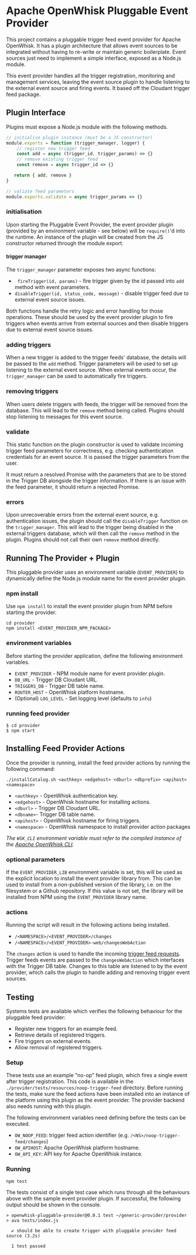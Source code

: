 <!--
#
# Licensed to the Apache Software Foundation (ASF) under one or more
# contributor license agreements.  See the NOTICE file distributed with
# this work for additional information regarding copyright ownership.
# The ASF licenses this file to You under the Apache License, Version 2.0
# (the "License"); you may not use this file except in compliance with
# the License.  You may obtain a copy of the License at
#
#     http://www.apache.org/licenses/LICENSE-2.0
#
# Unless required by applicable law or agreed to in writing, software
# distributed under the License is distributed on an "AS IS" BASIS,
# WITHOUT WARRANTIES OR CONDITIONS OF ANY KIND, either express or implied.
# See the License for the specific language governing permissions and
# limitations under the License.
#
-->

# Apache OpenWhisk Pluggable Event Provider

This project contains a pluggable trigger feed event provider for Apache OpenWhisk. It has a plugin architecture that allows event sources to be integrated without having to re-write or maintain generic boilerplate. Event sources just need to implement a simple interface, exposed as a Node.js module.

This event provider handles all the trigger registration, monitoring and management services, leaving the event source plugin to handle listening to the external event source and firing events. It based off the Cloudant trigger feed package.

## Plugin Interface

Plugins must expose a Node.js module with the following methods.

```javascript
// initialise plugin instance (must be a JS constructor)
module.exports = function (trigger_manager, logger) {
    // register new trigger feed
    const add = async (trigger_id, trigger_params) => {}
    // remove existing trigger feed
    const remove = async trigger_id => {}

   return { add, remove }
}

// valiate feed parameters
module.exports.validate = async trigger_params => {}
```

### initialisation

Upon starting the Pluggable Event Provider, the event provider plugin (provided by an environment variable - see below) will be `require()`'d into the runtime. An instance of the plugin will be created from the JS constructor returned through the module export.

#### trigger manager

The `trigger_manager` parameter exposes two async functions:

- ` fireTrigger(id, params)` - fire trigger given by the id passed into `add` method with event parameters.
- `disableTrigger(id, status_code, message)` - disable trigger feed due to external event source issues.

Both functions handle the retry logic and error handling for those operations. These should be used by the event provider plugin to fire triggers when events arrive from external sources and then disable triggers due to external event source issues.

### adding triggers

When a new trigger is added to the trigger feeds' database, the details will be passed to the `add` method. Trigger parameters will be used to set up listening to the external event source. When external events occur, the `trigger_manager` can be used to automatically fire triggers.

### removing triggers

When users delete triggers with feeds, the trigger will be removed from the database. This will lead to the `remove` method being called. Plugins should stop listening to messages for this event source.

### validate

This static function on the plugin constructor is used to validate incoming trigger feed parameters for correctness, e.g. checking authentication credentials for an event source. It is passed the trigger parameters from the user.

It must return a resolved Promise with the parameters that are to be stored in the Trigger DB alongside the trigger information. If there is an issue with the feed parameter, it should return a rejected Promise.

### errors

Upon unrecoverable errors from the external event source, e.g. authentication issues, the plugin should call the `disableTrigger` function on the `trigger_manager`. This will lead to the trigger being disabled in the external triggers database, which will then call the `remove` method in the plugin. Plugins should not call their own `remove` method directly.

## Running The Provider + Plugin

This pluggable provider uses an environment variable (`EVENT_PROVIDER`) to dynamically define the Node.js module name for the event provider plugin.

### npm install

Use `npm install` to install the event provider plugin from NPM before starting the provider.

```
cd provider
npm install <EVENT_PROVIDER_NPM_PACKAGE>
```

### environment variables

Before starting the provider application, define the following environment variables.

- `EVENT_PROVIDER` - NPM module name for event provider plugin.
- `DB_URL` - Trigger DB Cloudant URL.
- `TRIGGERS_DB` - Trigger DB table name.
- `ROUTER_HOST` - OpenWhisk platform hostname.
- (Optional) `LOG_LEVEL` - Set logging level (defaults to `info`)

### running feed provider

```
$ cd provider
$ npm start
```

## Installing Feed Provider Actions

Once the provider is running, install the feed provider actions by running the following command:

```
./installCatalog.sh <authkey> <edgehost> <dburl> <dbprefix> <apihost> <namespace>
```

- `<authkey>` - OpenWhisk authentication key.
- `<edgehost>` - OpenWhisk hostname for installing actions.
- `<dburl>` - Trigger DB Cloudant URL.
- `<dbname>`- Trigger DB table name.
- `<apihost>`  - OpenWhisk hostname for firing triggers.
- `<namespace>` - OpenWhisk namespace to install provider action packages

*The `WSK_CLI` environment variable must refer to the compiled instance of the [Apache OpenWhisk CLI](https://github.com/apache/incubator-openwhisk-cli).*

### optional parameters

If the `EVENT_PROVIDER_LIB` environment variable is set, this will be used as the explicit location to install the event provider library from. This can be used to install from a non-published version of the library, i.e. on the filesystem or a Github repository. If this value is not set, the library will be installed from NPM using the `EVENT_PROVIDER` library name.

### actions

Running the script will result in the following actions being installed.

- `/<NAMESPACE>/<EVENT_PROVIDER>/changes`
- `/<NAMESPACE>/<EVENT_PROVIDER>-web/changesWebAction`

The `changes` action is used to handle the incoming [trigger feed requests](https://github.com/apache/incubator-openwhisk/blob/master/docs/feeds.md). Trigger feeds events are passed to the `changesWebAction` which interfaces with the Trigger DB table. Changes to this table are listened to by the event provider, which calls the plugin to handle adding and removing trigger event sources.

## Testing

Systems tests are available which verifies the following behaviour for the pluggable feed provider:

- Register new triggers for an example feed.
- Retrieve details of registered triggers.
- Fire triggers on external events.
- Allow removal of registered triggers.

### Setup

These tests use an example "no-op" feed plugin, which fires a single event after trigger registration. This code is available in the `./provider/tests/resources/noop-trigger-feed` directory. Before running the tests, make sure the feed actions have been installed into an instance of the platform using this plugin as the event provider. The provider backend also needs running with this plugin.

The following environment variables need defining before the tests can be executed.

- `OW_NOOP_FEED`: trigger feed action identifier (e.g. `/<NS>/noop-trigger-feed/changes`)
- `OW_APIHOST`: Apache OpenWhisk platform hostname.
- `OW_API_KEY`: API key for Apache OpenWhisk instance.

### Running

```
npm test
```

The tests consist of a single test case which runs through all the behaviours above with the sample event provider plugin. If successful, the following output should be shown in the console.

```
> openwhisk-pluggable-provider@0.0.1 test ~/generic-provider/provider
> ava tests/index.js

  ✔ should be able to create trigger with pluggable provider feed source (3.2s)

  1 test passed
```
